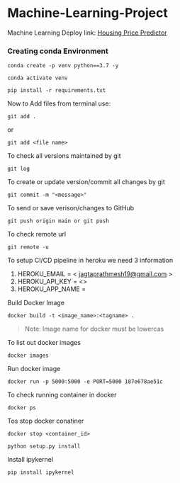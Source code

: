 # Machine-Learning-Project

Machine Learning Deploy link:
[Housing Price Predictor](https://ml-regressor-app.herokuapp.com/)

### Creating conda Environment

```
conda create -p venv python==3.7 -y
```

```
conda activate venv
```

```
pip install -r requirements.txt
```

Now to Add files from terminal use:

```
git add .
```

or

```
git add <file name>
```

To check all versions maintained by git

```
git log
```

To create or update version/commit all changes by git

```
git commit -m "<message>"
```

To send or save verison/changes to GitHub

```
git push origin main or git push
```

To check remote url

```
git remote -u
```

To setup CI/CD pipeline in heroku we need 3 information

1. HEROKU_EMAIL = < jagtaprathmesh19@gmail.com >
2. HEROKU_API_KEY = <>
3. HEROKU_APP_NAME =

Build Docker Image

```
docker build -t <image_name>:<tagname> .
```

> Note: Image name for docker must be lowercas

To list out docker images

```
docker images
```

Run docker image

```
docker run -p 5000:5000 -e PORT=5000 187e678ae51c
```

To check running container in docker

```
docker ps
```

Tos stop docker conatiner

```
docker stop <container_id>
```

```
python setup.py install
```

Install ipykernel

```
pip install ipykernel
```
